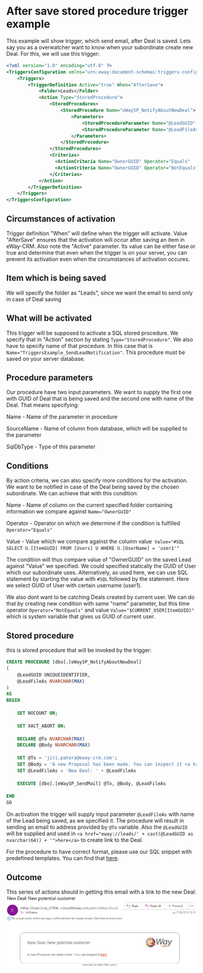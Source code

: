 # After save stored procedure trigger example
This example will show trigger, which send email, after Deal is saved. Lets say you as a overwatcher want to know when your subordinate create new Deal. For this, we will use this trigger:

```xml
<?xml version="1.0" encoding="utf-8" ?>
<TriggersConfiguration xmlns="urn:eway:document-schemas:triggers-configuration">
    <Triggers>
        <TriggerDefinition Active="true" When="AfterSave">
            <Folder>Leads</Folder>
            <Action Type="StoredProcedure">
                <StoredProcedures>
                    <StoredProcedure Name="eWaySP_NotifyAboutNewDeal">
                        <Parameters>
                            <StoredProcedureParameter Name="@LeadGUID"    SourceName="ItemGUID" SqlDbType="UniqueIdentifier" />
                            <StoredProcedureParameter Name="@LeadFileAs"  SourceName="FileAs"   SqlDbType="NVarChar" />
                        </Parameters>
                    </StoredProcedure>
                </StoredProcedures>
                <Criterias>
                  <ActionCriteria Name="OwnerGUID" Operator="Equals"    Value="SQL#SELECT U.[ItemGUID] FROM [Users] U WHERE U.[UserName] = 'user1'" />
                  <ActionCriteria Name="OwnerGUID" Operator="NotEquals" Value="$CURRENT_USER[ItemGUID]" />
                </Criterias>
            </Action>
        </TriggerDefinition>
    </Triggers>
</TriggersConfiguration>
```

## Circumstances of activation
Trigger definition "When" will define when the trigger will activate. Value "AfterSave" ensures that the activation will occur after saving an item in eWay-CRM. Also note the "Active" parameter. Its value can be either fase or true and determine that  even when the trigger is on your server, you can prevent its activation even when the circumstances of activation occures.

## Item which is being saved
We will specify the folder as "Leads", since we want the email to send only in case of Deal saving

## What will be activated
This trigger will be supposed to activate a SQL stored procedure. We specify that in "Action" section by stating `Type="StoredProcedure"`. We also have to specify name of that procedure. In this case that is `Name="TriggersExample_SendLeadNotification"`. This procedure must be saved on your server database.

## Procedure parameters
Our procedure have two input parameters. We want to supply the first one with GUID of Deal that is being saved and the second one with name of the Deal. That means specifying:

Name - Name of the parameter in procedure 

SourceName - Name of column from database, which will be supplied to the parameter 

SqlDbType - Type of this parameter


## Conditions
By action criteria, we can also specify more conditions for the activation. We want to be notified in case of the Deal being saved by the chosen subordinate. We can achieve that with this condition:

Name - Name of column on the current specified folder containing information we compare against `Name="OwnerGUID"`

Operator - Operator on which we determine if the condition is fulfilled `Operator="Equals"`

Value - Value which we compare against the column value` Value="#SQL SELECT U.[ItemGUID] FROM [Users] U WHERE U.[UserName] = 'user1'"`


The condition will thus compare value of "OwnerGUID" on the saved Lead against "Value" we specified. We could specified statically the GUID of User which our subordinate uses. Alternatively, as used here, we can use SQL statement by starting the value with `#SQL` followed by the statement. Here we select GUID of User with certain username (user1).

We also dont want to be catching Deals created by current user. We can do that by creating new condition with same "name" parameter, but this time operator `Operator="NotEquals"` and value `Value="$CURRENT_USER[ItemGUID]"` which is system variable that gives us GUID of current user.

## Stored procedure
this is stored procedure that will be invoked by the trigger:

```SQL
CREATE PROCEDURE [dbo].[eWaySP_NotifyAboutNewDeal]
(
	@LeadGUID UNIQUEIDENTIFIER,
	@LeadFileAs NVARCHAR(MAX)
)
AS
BEGIN

	SET NOCOUNT ON;

	SET XACT_ABORT ON;

	DECLARE @To NVARCHAR(MAX)
    DECLARE @Body NVARCHAR(MAX)

    SET @To = 'jiri.patera@eway-crm.com';
    SET @Body = 'A new Proposal has been made. You can inspect it <a href="eway://leads/' + cast(@LeadGUID as nvarchar(64)) + '">here</a>.';
	SET @LeadFileAs = 'New Deal: ' + @LeadFileAs

    EXECUTE [dbo].[eWaySP_SendMail] @To, @Body, @LeadFileAs

END
GO
```

On activation the trigger will supply input parameter `@LeadFileAs` with name of the Lead being saved, as we specified it. The procedure will result in sending an email to address provided by `@To` variable. Also the `@LeadGUID` will be supplied and used in `<a href="eway://leads/' + cast(@LeadGUID as nvarchar(64)) + '">here</a>` to create link to the Deal.

For the procedure to have correct format, please use our SQL snippet with predefined templates. You can find that [here](https://github.com/eway-crm/Snippets).

## Outcome
This series of actions should in getting this email with a link to the new Deal:
![email](images/email.PNG)